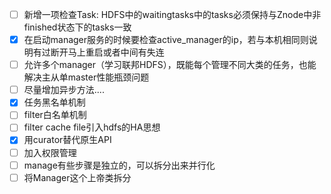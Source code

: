 * [ ] 新增一项检查Task: HDFS中的waitingtasks中的tasks必须保持与Znode中非finished状态下的tasks一致
* [x] 在启动manager服务的时候要检查active_manager的ip，若与本机相同则说明有过断开马上重启或者中间有失连
* [ ] 允许多个manager（学习联邦HDFS），既能每个管理不同大类的任务，也能解决主从单master性能瓶颈问题
* [ ] 尽量增加异步方法....
* [x] 任务黑名单机制
* [ ] filter白名单机制
* [ ] filter cache file引入hdfs的HA思想
* [x] 用curator替代原生API
* [ ] 加入权限管理
* [ ] manage有些步骤是独立的，可以拆分出来并行化
* [ ] 将Manager这个上帝类拆分